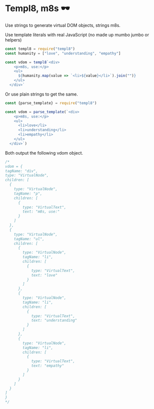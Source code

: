 # Templ8, m8s 🕶

Use strings to generate virtual DOM objects, strings m8s.

Use template literals with real JavaScript (no made up mumbo jumbo or helpers)

```js
const templ8 = require("templ8")
const humanity = ["love", "understanding", "empathy"]

const vdom = templ8`<div>
    <p>m8s, use:</p>
    <ul>
      ${humanity.map(value => `<li>${value}</li>`).join("")}
    </ul>
  </div>`
```

Or use plain strings to get the same.

```js
const {parse_template} = require("templ8")

const vdom = parse_template(`<div>
    <p>m8s, use:</p>
    <ul>
      <li>love</li>
      <li>understanding</li>
      <li>empathy</li>
    </ul>
  </div>`)
```

Both output the following vdom object.

```js
/*
vdom = {
tagName: "div",
type: "VirtualNode",
children: [
  {
    type: "VirtualNode",
    tagName: "p",
    children: [
      {
        type: "VirtualText",
        text: "m8s, use:"
      }
    ]
  },
  {
    type: "VirtualNode",
    tagName: "ul",
    children: [
      {
        type: "VirtualNode",
        tagName: "li",
        children: [
          {
            type: "VirtualText",
            text: "love"
          }
        ]
      },
      {
        type: "VirtualNode",
        tagName: "li",
        children: [
          {
            type: "VirtualText",
            text: "understanding"
          }
        ]
      },
      {
        type: "VirtualNode",
        tagName: "li",
        children: [
          {
            type: "VirtualText",
            text: "empathy"
          }
        ]
      }
    ]
  }
]
}
*/
```
